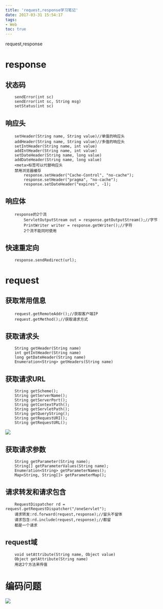 ```yaml
---
title: 'request,response学习笔记'
date: 2017-03-31 15:54:17
tags:
- Web
toc: true
---
```

request,response
<!--more-->
# response
## 状态码
		sendError(int sc)
		sendError(int sc, String msg)
		setStatus(int sc)
## 响应头
		setHeader(String name, String value)//单值的响应头
		addHeader(String name, String value)//多值的响应头
		setIntHeader(String name, int value)
		addIntHeader(String name, int value)
		setDateHeader(String name, long value)
		addDateHeader(String name, long value)
		<meta>标签可以代替响应头
		禁用浏览器缓存
			response.setHeader("Cache-Control", "no-cache");
			response.setHeader("pragma", "no-cache");
			response.setDateHeader("expires", -1);
## 响应体
		response的2个流
			ServletOutputStream out = response.getOutputStream();//字节
			PrintWriter writer = response.getWriter();//字符
			2个流不能同时使用
## 快速重定向
		response.sendRedirect(url);
# request
## 获取常用信息
		request.getRemoteAddr();//获取客户端IP
		request.getMethod();//获取请求方式
## 获取请求头
		String getHeader(String name)
		int getIntHeader(String name)
		long getDateHeader(String name)
		Enumeration<String> getHeaders(String name)
## 获取请求URL
		String getScheme();
		String getServerName();
		String getServerPort();
		String getContextPath();
		String getServletPath();
		String getQueryString();
		String getRequestURI();
		String getRequestURL();
![](http://wx1.sinaimg.cn/large/005P8ayVgy1fe65bpqpaxj30hb0593zi.jpg)
## 获取请求参数
		String getParameter(String name);
		String[] getParameterValues(String name);
		Enumeration<String> getParameterNames();
		Map<String, String[]> getParameterMap();
## 请求转发和请求包含
		RequestDispatcher rd = request.getRequestDispatcher("/oneServlet");
		请求转发:rd.forward(request,response);//留头不留体
		请求包含:rd.include(request,response);//都留
		都是一个请求
## request域
		void setAttribute(String name, Object value)
		Object getAttribute(String name)
		用这2个方法来传值
# 编码问题
![](http://wx1.sinaimg.cn/large/005P8ayVgy1fe65bqpxhvj30vp0digsl.jpg)